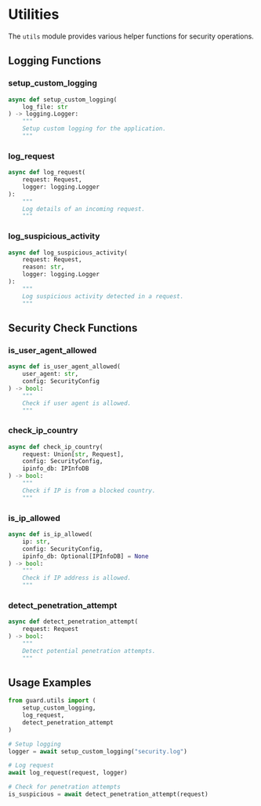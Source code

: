 # Utilities

The `utils` module provides various helper functions for security operations.

## Logging Functions

### setup_custom_logging

```python
async def setup_custom_logging(
    log_file: str
) -> logging.Logger:
    """
    Setup custom logging for the application.
    """
```

### log_request

```python
async def log_request(
    request: Request,
    logger: logging.Logger
):
    """
    Log details of an incoming request.
    """
```

### log_suspicious_activity

```python
async def log_suspicious_activity(
    request: Request,
    reason: str,
    logger: logging.Logger
):
    """
    Log suspicious activity detected in a request.
    """
```

## Security Check Functions

### is_user_agent_allowed

```python
async def is_user_agent_allowed(
    user_agent: str,
    config: SecurityConfig
) -> bool:
    """
    Check if user agent is allowed.
    """
```

### check_ip_country

```python
async def check_ip_country(
    request: Union[str, Request],
    config: SecurityConfig,
    ipinfo_db: IPInfoDB
) -> bool:
    """
    Check if IP is from a blocked country.
    """
```

### is_ip_allowed

```python
async def is_ip_allowed(
    ip: str,
    config: SecurityConfig,
    ipinfo_db: Optional[IPInfoDB] = None
) -> bool:
    """
    Check if IP address is allowed.
    """
```

### detect_penetration_attempt

```python
async def detect_penetration_attempt(
    request: Request
) -> bool:
    """
    Detect potential penetration attempts.
    """
```

## Usage Examples

```python
from guard.utils import (
    setup_custom_logging,
    log_request,
    detect_penetration_attempt
)

# Setup logging
logger = await setup_custom_logging("security.log")

# Log request
await log_request(request, logger)

# Check for penetration attempts
is_suspicious = await detect_penetration_attempt(request)
``` 